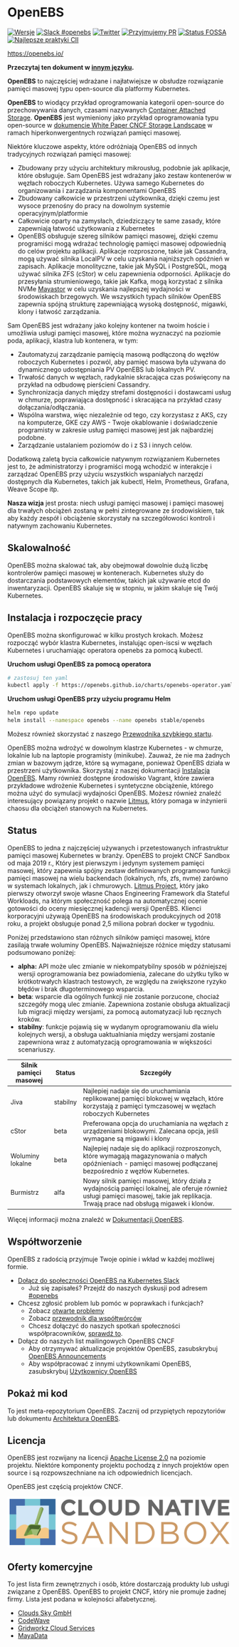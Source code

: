 # OpenEBS

[![Wersje](https://img.shields.io/github/release/openebs/openebs/all.svg?style=flat-square)](https://github.com/openebs/openebs/releases)
[![Slack #openebs](https://img.shields.io/badge/slack-openebs-brightgreen.svg?logo=slack)](https://kubernetes.slack.com/messages/openebs)
[![Twitter](https://img.shields.io/twitter/follow/openebs.svg?style=social&label=Follow)](https://twitter.com/intent/follow?screen_name=openebs)
[![Przyjmujemy PR](https://img.shields.io/badge/PRs-welcome-brightgreen.svg?style=flat-square)](https://github.com/openebs/openebs/blob/master/CONTRIBUTING.md)
[![Status FOSSA](https://app.fossa.com/api/projects/git%2Bgithub.com%2Fopenebs%2Fopenebs.svg?type=shield)](https://app.fossa.com/projects/git%2Bgithub.com%2Fopenebs%2Fopenebs?ref=badge_shield)
[![Najlepsze praktyki CII](https://bestpractices.coreinfrastructure.org/projects/1754/badge)](https://bestpractices.coreinfrastructure.org/projects/1754)

https://openebs.io/

**Przeczytaj ten dokument w [innym języku](/translations#readme).**

**OpenEBS** to najczęściej wdrażane i najłatwiejsze w obsłudze rozwiązanie pamięci masowej typu open-source dla platformy Kubernetes.

**OpenEBS** to wiodący przykład oprogramowania kategorii open-source do przechowywania danych, czasami nazywanych [Container Attached Storage](https://www.cncf.io/blog/2018/04/19/container-attached-storage-a-primer/). **OpenEBS** jest wymieniony jako przykład oprogramowania typu open-source w [dokumencie White Paper CNCF Storage Landscape](https://github.com/cncf/sig-storage/blob/master/CNCF%20Storage%20Landscape%20-%20White%20Paper.pdf) w ramach hiperkonwergentnych rozwiązań pamięci masowej.

Niektóre kluczowe aspekty, które odróżniają OpenEBS od innych tradycyjnych rozwiązań pamięci masowej:
- Zbudowany przy użyciu architektury mikrousług, podobnie jak aplikacje, które obsługuje. Sam OpenEBS jest wdrażany jako zestaw kontenerów w węzłach roboczych Kubernetes. Używa samego Kubernetes do organizowania i zarządzania komponentami OpenEBS
- Zbudowany całkowicie w przestrzeni użytkownika, dzięki czemu jest wysoce przenośny do pracy na dowolnym systemie operacyjnym/platformie
- Całkowicie oparty na zamysłach, dziedziczący te same zasady, które zapewniają łatwość użytkowania z Kubernetes
- OpenEBS obsługuje szereg silników pamięci masowej, dzięki czemu programiści mogą wdrażać technologię pamięci masowej odpowiednią do celów projektu aplikacji. Aplikacje rozproszone, takie jak Cassandra, mogą używać silnika LocalPV w celu uzyskania najniższych opóźnień w zapisach. Aplikacje monolityczne, takie jak MySQL i PostgreSQL, mogą używać silnika ZFS (cStor) w celu zapewnienia odporności. Aplikacje do przesyłania strumieniowego, takie jak Kafka, mogą korzystać z silnika NVMe [Mayastor](https://github.com/openebs/Mayastor) w celu uzyskania najlepszej wydajności w środowiskach brzegowych. We wszystkich typach silników OpenEBS zapewnia spójną strukturę zapewniającą wysoką dostępność, migawki, klony i łatwość zarządzania.

Sam OpenEBS jest wdrażany jako kolejny kontener na twoim hoście i umożliwia usługi pamięci masowej, które można wyznaczyć na poziomie poda, aplikacji, klastra lub kontenera, w tym:
- Zautomatyzuj zarządzanie pamięcią masową podłączoną do węzłów roboczych Kubernetes i pozwól, aby pamięć masowa była używana do dynamicznego udostępniania PV OpenEBS lub lokalnych PV.
- Trwałość danych w węzłach, radykalnie skracająca czas poświęcony na przykład na odbudowę pierścieni Cassandry.
- Synchronizacja danych między strefami dostępności i dostawcami usług w chmurze, poprawiająca dostępność i skracająca na przykład czasy dołączania/odłączania.
- Wspólna warstwa, więc niezależnie od tego, czy korzystasz z AKS, czy na komputerze, GKE czy AWS - Twoje okablowanie i doświadczenie programisty w zakresie usług pamięci masowej jest jak najbardziej podobne.
- Zarządzanie ustalaniem poziomów do i z S3 i innych celów.

Dodatkową zaletą bycia całkowicie natywnym rozwiązaniem Kubernetes jest to, że administratorzy i programiści mogą wchodzić w interakcje i zarządzać OpenEBS przy użyciu wszystkich wspaniałych narzędzi dostępnych dla Kubernetes, takich jak kubectl, Helm, Prometheus, Grafana, Weave Scope itp.

**Nasza wizja** jest prosta: niech usługi pamięci masowej i pamięci masowej dla trwałych obciążeń zostaną w pełni zintegrowane ze środowiskiem, tak aby każdy zespół i obciążenie skorzystały na szczegółowości kontroli i natywnym zachowaniu Kubernetes.

## Skalowalność

OpenEBS można skalować tak, aby obejmował dowolnie dużą liczbę kontrolerów pamięci masowej w kontenerach. Kubernetes służy do dostarczania podstawowych elementów, takich jak używanie etcd do inwentaryzacji. OpenEBS skaluje się w stopniu, w jakim skaluje się Twój Kubernetes.

## Instalacja i rozpoczęcie pracy

OpenEBS można skonfigurować w kilku prostych krokach. Możesz rozpocząć wybór klastra Kubernetes, instalując open-iscsi w węzłach Kubernetes i uruchamiając operatora openebs za pomocą kubectl.

**Uruchom usługi OpenEBS za pomocą operatora**
``` bash
# zastosuj ten yaml
kubectl apply -f https://openebs.github.io/charts/openebs-operator.yaml
```

**Uruchom usługi OpenEBS przy użyciu programu Helm**
```bash
helm repo update
helm install --namespace openebs --name openebs stable/openebs
```

Możesz również skorzystać z naszego [Przewodnika szybkiego startu](https://docs.openebs.io/docs/overview.html).

OpenEBS można wdrożyć w dowolnym klastrze Kubernetes - w chmurze, lokalnie lub na laptopie programisty (minikube). Zauważ, że nie ma żadnych zmian w bazowym jądrze, które są wymagane, ponieważ OpenEBS działa w przestrzeni użytkownika. Skorzystaj z naszej dokumentacji [Instalacja OpenEBS](https://docs.openebs.io/docs/overview.html). Mamy również dostępne środowisko Vagrant, które zawiera przykładowe wdrożenie Kubernetes i syntetyczne obciążenie, którego można użyć do symulacji wydajności OpenEBS. Możesz również znaleźć interesujący powiązany projekt o nazwie [Litmus](https://litmuschaos.io), który pomaga w inżynierii chaosu dla obciążeń stanowych na Kubernetes.

## Status

OpenEBS to jedna z najczęściej używanych i przetestowanych infrastruktur pamięci masowej Kubernetes w branży. OpenEBS to projekt CNCF Sandbox od maja 2019 r., Który jest pierwszym i jedynym systemem pamięci masowej, który zapewnia spójny zestaw definiowanych programowo funkcji pamięci masowej na wielu backendach (lokalnych, nfs, zfs, nvme) zarówno w systemach lokalnych, jak i chmurowych. [Litmus Project](https://litmuschaos.io), który jako pierwszy otworzył swoje własne Chaos Engineering Framework dla Stateful Workloads, na którym społeczność polega na automatycznej ocenie gotowości do oceny miesięcznej kadencji wersji OpenEBS. Klienci korporacyjni używają OpenEBS na środowiskach produkcyjnych od 2018 roku, a projekt obsługuje ponad 2,5 miliona pobrań docker w tygodniu.

Poniżej przedstawiono stan różnych silników pamięci masowej, które zasilają trwałe woluminy OpenEBS. Najważniejsze różnice między statusami podsumowano poniżej:
- **alpha:** API może ulec zmianie w niekompatybilny sposób w późniejszej wersji oprogramowania bez powiadomienia, zalecane do użytku tylko w krótkotrwałych klastrach testowych, ze względu na zwiększone ryzyko błędów i brak długoterminowego wsparcia.
- **beta**: wsparcie dla ogólnych funkcji nie zostanie porzucone, chociaż szczegóły mogą ulec zmianie. Zapewniona zostanie obsługa aktualizacji lub migracji między wersjami, za pomocą automatyzacji lub ręcznych kroków.
- **stabilny**: funkcje pojawią się w wydanym oprogramowaniu dla wielu kolejnych wersji, a obsługa uaktualniania między wersjami zostanie zapewniona wraz z automatyzacją oprogramowania w większości scenariuszy.


| Silnik pamięci masowej | Status | Szczegóły |
| --- | --- | --- |
| Jiva | stabilny | Najlepiej nadaje się do uruchamiania replikowanej pamięci blokowej w węzłach, które korzystają z pamięci tymczasowej w węzłach roboczych Kubernetes |
| cStor | beta | Preferowana opcja do uruchamiania na węzłach z urządzeniami blokowymi. Zalecana opcja, jeśli wymagane są migawki i klony |
| Woluminy lokalne | beta | Najlepiej nadaje się do aplikacji rozproszonych, które wymagają magazynowania o małych opóźnieniach - pamięci masowej podłączanej bezpośrednio z węzłów Kubernetes. |
| Burmistrz | alfa | Nowy silnik pamięci masowej, który działa z wydajnością pamięci lokalnej, ale oferuje również usługi pamięci masowej, takie jak replikacja. Trwają prace nad obsługą migawek i klonów. |

Więcej informacji można znaleźć w [Dokumentacji OpenEBS](https://docs.openebs.io/docs/next/quickstart.html).

## Współtworzenie

OpenEBS z radością przyjmuje Twoje opinie i wkład w każdej możliwej formie.

- [Dołącz do społeczności OpenEBS na Kubernetes Slack](https://kubernetes.slack.com)
  - Już się zapisałeś? Przejdź do naszych dyskusji pod adresem [#openebs](https://kubernetes.slack.com/messages/openebs/)
- Chcesz zgłosić problem lub pomóc w poprawkach i funkcjach?
  - Zobacz [otwarte problemy](https://github.com/openebs/openebs/issues)
  - Zobacz [przewodnik dla współtwórców](./CONTRIBUTING.pl.md)
  - Chcesz dołączyć do naszych spotkań społeczności współpracowników, [sprawdź to](./community/README.md).
- Dołącz do naszych list mailingowych OpenEBS CNCF
  - Aby otrzymywać aktualizacje projektów OpenEBS, zasubskrybuj [OpenEBS Announcements](https://lists.cncf.io/g/cncf-openebs-announcements)
  - Aby współpracować z innymi użytkownikami OpenEBS, zasubskrybuj [Użytkownicy OpenEBS](https://lists.cncf.io/g/cncf-openebs-users)

## Pokaż mi kod

To jest meta-repozytorium OpenEBS. Zacznij od przypiętych repozytoriów lub dokumentu [Architektura OpenEBS](./contrib/design/README.md).

## Licencja

OpenEBS jest rozwijany na licencji [Apache License 2.0](https://github.com/openebs/openebs/blob/master/LICENSE) na poziomie projektu. Niektóre komponenty projektu pochodzą z innych projektów open source i są rozpowszechniane na ich odpowiednich licencjach.

OpenEBS jest częścią projektów CNCF.

[![Projekt CNCF Sandbox](https://raw.githubusercontent.com/cncf/artwork/master/other/cncf-sandbox/horizontal/color/cncf-sandbox-horizontal-color.png)](https://landscape.cncf.io/selected=open-ebs)


## Oferty komercyjne

To jest lista firm zewnętrznych i osób, które dostarczają produkty lub usługi związane z OpenEBS. OpenEBS to projekt CNCF, który nie promuje żadnej firmy. Lista jest podana w kolejności alfabetycznej.
- [Clouds Sky GmbH](https://cloudssky.com/en/)
- [CodeWave](https://codewave.eu/)
- [Gridworkz Cloud Services](https://gridworkz.com/)
- [MayaData](https://mayadata.io/)